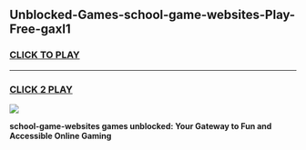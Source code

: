 
## Unblocked-Games-school-game-websites-Play-Free-gaxl1
<h3>
<a href="https://premium76.site?title=school-game-websites&ref=18A1">CLICK TO PLAY</a></h3>
<hr>

<h3>
<a href="https://premium76.site?title=school-game-websites&ref=18A1">CLICK 2 PLAY</a>
  
</h3>

<a href="https://premium76.site?title=school-game-websites&ref=18A1"><img src="https://clearcache.store/games.png"></a>


**school-game-websites games unblocked: Your Gateway to Fun and Accessible Online Gaming**
